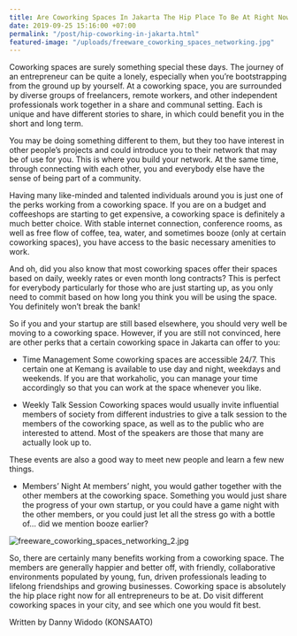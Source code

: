 ```yaml
---
title: Are Coworking Spaces In Jakarta The Hip Place To Be At Right Now?
date: 2019-09-25 15:16:00 +07:00
permalink: "/post/hip-coworking-in-jakarta.html"
featured-image: "/uploads/freeware_coworking_spaces_networking.jpg"
---
```


Coworking spaces are surely something special these days. The journey of an entrepreneur can be quite a lonely, especially when you’re bootstrapping from the ground up by yourself. At a coworking space, you are surrounded by diverse groups of freelancers, remote workers, and other independent professionals work together in a share and communal setting. Each is unique and have different stories to share, in which could benefit you in the short and long term.

You may be doing something different to them, but they too have interest in other people’s projects and could introduce you to their network that may be of use for you. This is where you build your network. At the same time, through connecting with each other, you and everybody else have the sense of being part of a community.

Having many like-minded and talented individuals around you is just one of the perks working from a coworking space.  If you are on a budget and coffeeshops are starting to get expensive, a coworking space is definitely a much better choice. With stable internet connection, conference rooms, as well as free flow of coffee, tea, water, and sometimes booze (only at certain coworking spaces), you have access to the basic necessary amenities to work.

And oh, did you also know that most coworking spaces offer their spaces based on daily, weekly rates or even month long contracts? This is perfect for everybody particularly for those who are just starting up, as you only need to commit based on how long you think you will be using the space. You definitely won’t break the bank!

So if you and your startup are still based elsewhere, you should very well be moving to a coworking space. However, if you are still not convinced, here are other perks that a certain coworking space in Jakarta can offer to you:

* Time Management
Some coworking spaces are accessible 24/7. This certain one at Kemang is available to use day and night, weekdays and weekends. If you are that workaholic, you can manage your time accordingly so that you can work at the space whenever you like.

* Weekly Talk Session
Coworking spaces would usually invite influential members of society from different industries to give a talk session to the members of the coworking space, as well as to the public who are interested to attend. Most of the speakers are those that many are actually look up to.

These events are also a good way to meet new people and learn a few new things.

* Members’ Night
At members’ night, you would gather together with the other members at the coworking space. Something you would just share the progress of your own startup, or you could have a game night with the other members, or you could just let all the stress go with a bottle of… did we mention booze earlier?

![freeware_coworking_spaces_networking_2.jpg](/uploads/freeware_coworking_spaces_networking_2.jpg)

So, there are certainly many benefits working from a coworking space. The members are generally happier and better off, with friendly, collaborative environments populated by young, fun, driven professionals leading to lifelong friendships and growing businesses. Coworking space is absolutely the hip place right now for all entrepreneurs to be at. Do visit different coworking spaces in your city, and see which one you would fit best.

Written by Danny Widodo (KONSAATO)